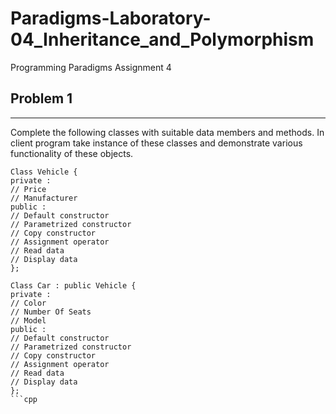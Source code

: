 # Paradigms-Laboratory-04_Inheritance_and_Polymorphism
Programming Paradigms Assignment 4

## Problem 1
----
Complete the following classes with suitable data members and methods. In client
program take instance of these classes and demonstrate various functionality of these
objects.

```
Class Vehicle {
private :
// Price
// Manufacturer
public :
// Default constructor
// Parametrized constructor
// Copy constructor
// Assignment operator
// Read data
// Display data
};

Class Car : public Vehicle {
private :
// Color
// Number Of Seats
// Model
public :
// Default constructor
// Parametrized constructor
// Copy constructor
// Assignment operator
// Read data
// Display data
};
```cpp
